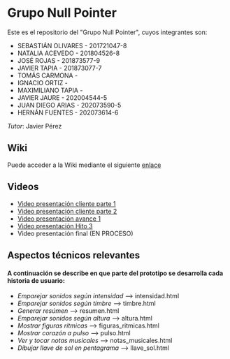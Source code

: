 # Grupo Null Pointer

Este es el repositorio del "Grupo Null Pointer", cuyos integrantes son:

+ SEBASTIÁN OLIVARES - 201721047-8
+ NATALIA ACEVEDO - 201804526-8
+ JOSÉ ROJAS - 201873577-9
+ JAVIER TAPIA - 201873077-7
+ TOMÁS CARMONA -
+ IGNACIO ORTIZ -
+ MAXIMILIANO TAPIA -
+ JAVIER JAURE - 202004544-5
+ JUAN DIEGO ARIAS - 202073590-5
+ HERNÁN FUENTES - 202073614-6

*Tutor*: Javier Pérez

## Wiki
Puede acceder a la Wiki mediante el siguiente [enlace](https://gitlab.inf.utfsm.cl/javier.perez/inf225-2023-1-null-pointer/-/wikis/home)

## Videos

+ [Video presentación cliente parte 1](https://aula.usm.cl/mod/resource/view.php?id=4151223)
+ [Video presentación cliente parte 2](https://aula.usm.cl/mod/resource/view.php?id=4151228)
+ [Video presentación avance 1](HTTPS://YOUTU.BE/Y5VN54HEFK8​)
+ [Video presentación Hito 3](https://www.youtube.com/watch?v=8DXnu7CqKCg)
+ Video presentación final (EN PROCESO)



## Aspectos técnicos relevantes

#### A continuación se describe en que parte del prototipo se desarrolla cada historia de usuario:

* *Emparejar sonidos según intensidad* --> intensidad.html
* *Emparejar sonidos según timbre* --> timbre.html
* *Generar resúmen* --> resumen.html
* *Emparejar sonidos según altura* --> altura.html 
* *Mostrar figuras rítmicas* --> figuras_ritmicas.html
* *Mostrar corazón a pulso* --> pulso.html
* *Ver y tocar notas musicales* --> notas_musicales.html
* *Dibujar llave de sol en pentagrama* --> llave_sol.html
